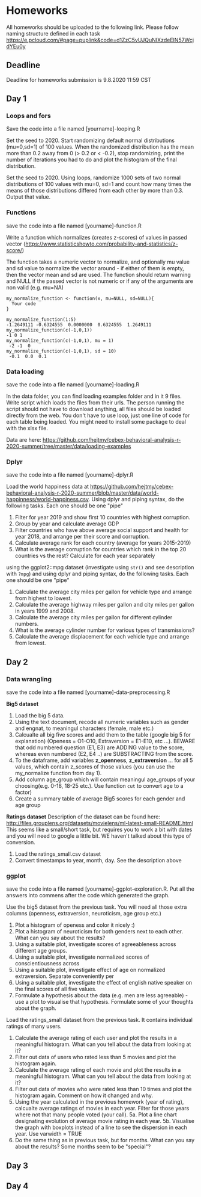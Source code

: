 # Homeworks
All homeworks should be uploaded to the following link. Please follow naming structure defined in each task
https://e.pcloud.com/#page=puplink&code=d1ZzC5vUJQuNIXzdeEIN57WcjdYEu0y

## Deadline
Deadline for homeworks submission is 9.8.2020 11:59 CST

## Day 1

### Loops and fors
Save the code into a file named [yourname]-looping.R

Set the seed to 2020. Start randomizing default normal distributions (mu=0,sd=1) of 100 values. When the randomized distribution has the mean more than 0.2 away from 0 (> 0.2 or < -0.2), stop randomizing, print the number of iterations you had to do and plot the histogram of the final distribution.

Set the seed to 2020. Using loops, randomize 1000 sets of two normal distributions of 100 values with mu=0, sd=1 and count how many times the means of those distributions differed from each other by more than 0.3. Output that value.

### Functions

save the code into a file named [yourname]-function.R

Write a function which normalizes (creates z-scores) of values in passed vector (https://www.statisticshowto.com/probability-and-statistics/z-score/)

The function takes a numeric vector to normalize, and optionally mu value and sd value to normalize the vector around - if either of them is empty, then the vector mean and sd are used. The function should return warning and NULL if the passed vector is not numeric or if any of the arguments are non valid (e.g. mu=NA)

```
my_normalize_function <- function(x, mu=NULL, sd=NULL){
  Your code
}

my_normalize_function(1:5)
-1.2649111 -0.6324555  0.0000000  0.6324555  1.2649111
my_normalize_function(c(-1,0,1))
-1 0 1
my_normalize_function(c(-1,0,1), mu = 1)
 -2 -1  0
my_normalize_function(c(-1,0,1), sd = 10)
 -0.1  0.0  0.1
```

### Data loading
save the code into a file named [yourname]-loading.R

In the data folder, you can find loading examples folder and in it 9 files. Write script which loads the files from their urls. The person running the script should not have to download anything, all files should be loaded directly from the web. You don't have to use loop, just one line of code for each table being loaded. You might need to install some package to deal with the xlsx file.

Data are here: https://github.com/hejtmy/cebex-behavioral-analysis-r-2020-summer/tree/master/data/loading-examples

### Dplyr 
save the code into a file named [yourname]-dplyr.R

Load the world happiness data at https://github.com/hejtmy/cebex-behavioral-analysis-r-2020-summer/blob/master/data/world-happinness/world-happiness.csv. Using dplyr and piping syntax, do the following tasks. Each one should be one "pipe"

1. Filter for year 2019 and show first 10 countries with highest corruption.
2. Group by year and calculate average GDP
3. Filter countries who have above average social support and health for year 2018, and arrange per their score and corruption.
4. Calculate average rank for each country (average for years 2015-2019)
5. What is the average corruption for countries which rank in the top 20 countries vs the rest? Calculate for each year separately

using the ggplot2::mpg dataset (investigate using `str()` and see description with `?mpg`) and using dplyr and piping syntax, do the following tasks. Each one should be one "pipe"
1. Calculate the average city miles per gallon for vehicle type and arrange from highest to lowest.
2. Calculate the average highway miles per gallon and city miles per gallon in years 1999 and 2008.
3. Calculate the average city miles per gallon for different cylinder numbers.
4. What is the average cylinder number for various types of transmissions?
5. Calculate the average displacement for each vehicle type and arrange from lowest.

## Day 2

### Data wrangling

save the code into a file named [yourname]-data-preprocessing.R

**Big5 dataset**
1. Load the big 5 data.
2. Using the text document, recode all numeric variables such as gender and engnat, to meaningul characters (female, male etc.)
3. Calcualte all big five scores and add them to the table (google big 5 for explanation) (Openess = O1-O10, Extraversion = E1-E10, etc ...). BEWARE that odd numbered question (E1, E3) are ADDING value to the score, whereas even numbered (E2, E4 ..) are SUBSTRACTING from the score.
4. To the dataframe, add variables **z_openness**, **z_extraversion** ... for all 5 values, which contain z_scores of those values (you can use the my_normalize function from day 1).
5. Add column age_group which will contain meaningul age_groups of your choosing(e.g. 0-18, 18-25 etc.). Use function `cut` to convert age to a factor)
6. Create a summary table of average Big5 scores for each gender and age group

**Ratings dataset**
Description of the dataset can be found here: http://files.grouplens.org/datasets/movielens/ml-latest-small-README.html
This seems like a small/short task, but requires you to work a bit with dates and you will need to google a little bit. WE haven't talked about this type of conversion.
1. Load the ratings_small.csv dataset
2. Convert timestamps to year, month, day. See the description above

### ggplot

save the code into a file named [yourname]-ggplot-exploration.R. Put all the answers into commens after the code which generated the graph.

Use the big5 dataset from the previous task. You will need all those extra columns (openness, extraversion, neuroticism, age group etc.)
1. Plot a histogram of openess and color it nicely :)
2. Plot a histogram of neuroticism for both genders next to each other. What can you say about the results?
3. Using a suitable plot, investigate scores of agreeableness across different age groups.
4. Using a suitable plot, investigate normalized scores of conscientiousness across 
5. Using a suitable plot, investigate effect of age on normalized extraversion. Separate conveniently per 
6. Using a suitable plot, investigate the effect of english native speaker on the final scores of all five values.
7. Formulate a hypothesis about the data (e.g. men are less agreeable) - use a plot to visualise that hypothesis. Formulate some of your thoughts about the graph.


Load the ratings_small dataset from the previous task. It contains individual ratings of many users.
1. Calculate the average rating of each user and plot the results in a meaningful histogram. What can you tell about the data from looking at it? 
2. Filter out data of users who rated less than 5 movies and plot the histogram again.
3. Calculate the average rating of each movie and plot the results in a meaningful histogram. What can you tell about the data from looking at it?
4. Filter out data of movies who were rated less than 10 times and plot the histogram again. Comment on how it changed and why.
5. Using the year calculated in the previous homework (year of rating), calcualte average ratings of movies in each year. Filter for those years where not that many people voted (your call). 
    5a. Plot a line chart designating evolution of average movie rating in each year.
    5b. Visualise the graph with boxplots instead of a line to see the dispersion in each year. Use varwidth = TRUE
6. Do the same thing as in previous task, but for months. What can you say about the results? Some months seem to be "special"?

## Day 3

## Day 4